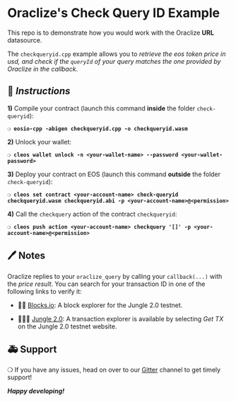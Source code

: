 # Oraclize's Check Query ID Example 

This repo is to demonstrate how you would work with the Oraclize **URL** datasource.

The `checkqueryid.cpp` example allows you to *retrieve the eos token price in usd, and check if the `queryId` of
your query matches the one provided by Oraclize in the callback*.

## :page_with_curl: *Instructions*

**1)** Compile your contract (launch this command **inside** the folder `check-queryid`):

**`❍ eosio-cpp -abigen checkqueryid.cpp -o checkqueryid.wasm`**

**2)** Unlock your wallet:

**`❍ cleos wallet unlock -n <your-wallet-name> --password <your-wallet-password>`**

**3)** Deploy your contract on EOS (launch this command **outside** the folder `check-queryid`):

**`❍ cleos set contract <your-account-name> check-queryid checkqueryid.wasm checkqueryid.abi -p <your-account-name>@<permission>`**

**4)** Call the `checkquery` action of the contract `checkqueryid`:

**`❍ cleos push action <your-account-name> checkquery '[]' -p <your-account-name>@<permission>`**

## :pen: Notes

Oraclize replies to your `oraclize_query` by calling your `callback(...)` with the *price result*.
You can search for your transaction ID in one of the following links to verify it:

* :mag_right::ledger: [Blocks.io](https://jungle.bloks.io/): A block explorer for the Jungle 2.0 testnet.

* :palm_tree::lion::palm_tree: [Jungle 2.0](https://monitor.jungletestnet.io/#home): A transaction explorer is available by selecting *Get TX* on the Jungle 2.0 testnet website.

## :ambulance: Support

❍  If you have any issues, head on over to our [Gitter](https://gitter.im/oraclize/eos-api) channel to get timely support!

***Happy developing!***
